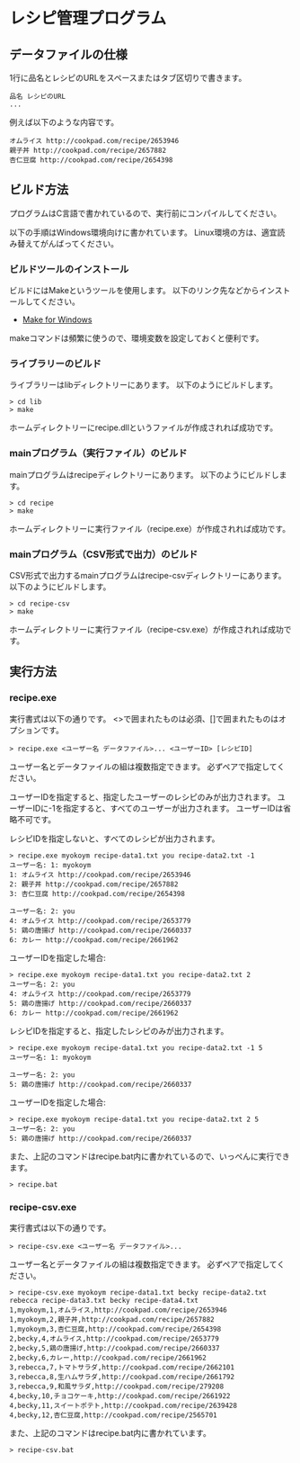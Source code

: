 # レシピ管理プログラム

## データファイルの仕様

1行に品名とレシピのURLをスペースまたはタブ区切りで書きます。

    品名 レシピのURL
    ...

例えば以下のような内容です。

    オムライス http://cookpad.com/recipe/2653946
    親子丼 http://cookpad.com/recipe/2657882
    杏仁豆腐 http://cookpad.com/recipe/2654398

## ビルド方法

プログラムはC言語で書かれているので、実行前にコンパイルしてください。

以下の手順はWindows環境向けに書かれています。
Linux環境の方は、適宜読み替えてがんばってください。

### ビルドツールのインストール

ビルドにはMakeというツールを使用します。
以下のリンク先などからインストールしてください。

* [Make for Windows](http://gnuwin32.sourceforge.net/packages/make.htm)

makeコマンドは頻繁に使うので、環境変数を設定しておくと便利です。

### ライブラリーのビルド

ライブラリーはlibディレクトリーにあります。
以下のようにビルドします。

    > cd lib
    > make

ホームディレクトリーにrecipe.dllというファイルが作成されれば成功です。

### mainプログラム（実行ファイル）のビルド

mainプログラムはrecipeディレクトリーにあります。
以下のようにビルドします。

    > cd recipe
    > make

ホームディレクトリーに実行ファイル（recipe.exe）が作成されれば成功です。

### mainプログラム（CSV形式で出力）のビルド

CSV形式で出力するmainプログラムはrecipe-csvディレクトリーにあります。
以下のようにビルドします。

    > cd recipe-csv
    > make

ホームディレクトリーに実行ファイル（recipe-csv.exe）が作成されれば成功です。

## 実行方法

### recipe.exe

実行書式は以下の通りです。
<>で囲まれたものは必須、[]で囲まれたものはオプションです。

    > recipe.exe <ユーザー名 データファイル>... <ユーザーID> [レシピID]

ユーザー名とデータファイルの組は複数指定できます。
必ずペアで指定してください。

ユーザーIDを指定すると、指定したユーザーのレシピのみが出力されます。
ユーザーIDに-1を指定すると、すべてのユーザーが出力されます。
ユーザーIDは省略不可です。

レシピIDを指定しないと、すべてのレシピが出力されます。

    > recipe.exe myokoym recipe-data1.txt you recipe-data2.txt -1
    ユーザー名: 1: myokoym
    1: オムライス http://cookpad.com/recipe/2653946
    2: 親子丼 http://cookpad.com/recipe/2657882
    3: 杏仁豆腐 http://cookpad.com/recipe/2654398

    ユーザー名: 2: you
    4: オムライス http://cookpad.com/recipe/2653779
    5: 鶏の唐揚げ http://cookpad.com/recipe/2660337
    6: カレー http://cookpad.com/recipe/2661962

ユーザーIDを指定した場合:

    > recipe.exe myokoym recipe-data1.txt you recipe-data2.txt 2
    ユーザー名: 2: you
    4: オムライス http://cookpad.com/recipe/2653779
    5: 鶏の唐揚げ http://cookpad.com/recipe/2660337
    6: カレー http://cookpad.com/recipe/2661962

レシピIDを指定すると、指定したレシピのみが出力されます。

    > recipe.exe myokoym recipe-data1.txt you recipe-data2.txt -1 5
    ユーザー名: 1: myokoym

    ユーザー名: 2: you
    5: 鶏の唐揚げ http://cookpad.com/recipe/2660337

ユーザーIDを指定した場合:

    > recipe.exe myokoym recipe-data1.txt you recipe-data2.txt 2 5
    ユーザー名: 2: you
    5: 鶏の唐揚げ http://cookpad.com/recipe/2660337

また、上記のコマンドはrecipe.bat内に書かれているので、いっぺんに実行できます。

    > recipe.bat

### recipe-csv.exe

実行書式は以下の通りです。

    > recipe-csv.exe <ユーザー名 データファイル>...

ユーザー名とデータファイルの組は複数指定できます。
必ずペアで指定してください。

    > recipe-csv.exe myokoym recipe-data1.txt becky recipe-data2.txt rebecca recipe-data3.txt becky recipe-data4.txt
    1,myokoym,1,オムライス,http://cookpad.com/recipe/2653946
    1,myokoym,2,親子丼,http://cookpad.com/recipe/2657882
    1,myokoym,3,杏仁豆腐,http://cookpad.com/recipe/2654398
    2,becky,4,オムライス,http://cookpad.com/recipe/2653779
    2,becky,5,鶏の唐揚げ,http://cookpad.com/recipe/2660337
    2,becky,6,カレー,http://cookpad.com/recipe/2661962
    3,rebecca,7,トマトサラダ,http://cookpad.com/recipe/2662101
    3,rebecca,8,生ハムサラダ,http://cookpad.com/recipe/2661792
    3,rebecca,9,和風サラダ,http://cookpad.com/recipe/279208
    4,becky,10,チョコケーキ,http://cookpad.com/recipe/2661922
    4,becky,11,スイートポテト,http://cookpad.com/recipe/2639428
    4,becky,12,杏仁豆腐,http://cookpad.com/recipe/2565701

また、上記のコマンドはrecipe.bat内に書かれています。

    > recipe-csv.bat

